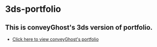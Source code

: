 # **3ds-portfolio**

## This is conveyGhost's 3ds version of portfolio. 

- [Click here to view conveyGhost's portfolio](https://conveyghost.github.io/3ds-portfolio)
